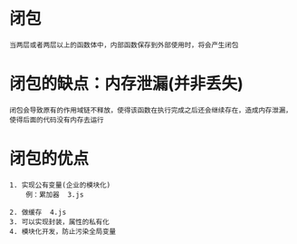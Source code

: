 # 闭包
    当两层或者两层以上的函数体中，内部函数保存到外部使用时，将会产生闭包


# 闭包的缺点：内存泄漏(并非丢失)
    闭包会导致原有的作用域链不释放，使得该函数在执行完成之后还会继续存在，造成内存泄漏，使得后面的代码没有内存去运行


# 闭包的优点
    1. 实现公有变量(企业的模块化)
        例：累加器  3.js

    2. 做缓存  4.js
    3. 可以实现封装，属性的私有化
    4. 模块化开发，防止污染全局变量
